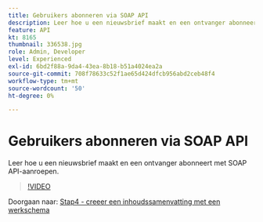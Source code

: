 ```yaml
---
title: Gebruikers abonneren via SOAP API
description: Leer hoe u een nieuwsbrief maakt en een ontvanger abonneert met SOAP API-aanroepen.
feature: API
kt: 8165
thumbnail: 336538.jpg
role: Admin, Developer
level: Experienced
exl-id: 6bd2f88a-9da4-43ea-8b18-b51a4024ea2a
source-git-commit: 708f78633c52f1ae65d424dfcb956abd2ceb48f4
workflow-type: tm+mt
source-wordcount: '50'
ht-degree: 0%

---
```


# Gebruikers abonneren via SOAP API

Leer hoe u een nieuwsbrief maakt en een ontvanger abonneert met SOAP API-aanroepen.

>[!VIDEO](https://video.tv.adobe.com/v/336538?quality=12)

Doorgaan naar: [Stap4 - creeer een inhoudssamenvatting met een werkschema](/help/process-management/create-a-content-digest/create-a-content-digest-overview.md)
